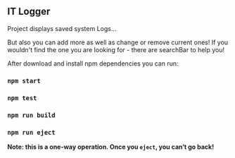 
## IT Logger

Project displays saved system Logs...

 But also you can add more as well as change or remove current ones!
 If you wouldn't find the one you are looking for - there are searchBar to help you!



After download and install npm dependencies you can run:
### `npm start`
### `npm test`
### `npm run build`
### `npm run eject`

**Note: this is a one-way operation. Once you `eject`, you can’t go back!**
